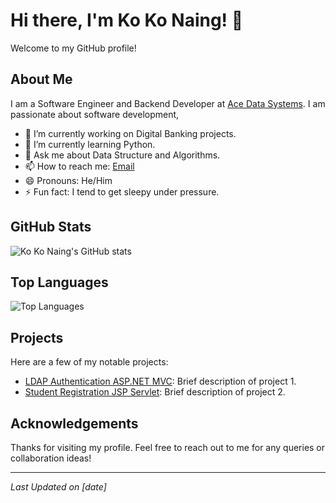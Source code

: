 # Hi there, I'm Ko Ko Naing! 👋

Welcome to my GitHub profile!

## About Me

I am a Software Engineer and Backend Developer at [Ace Data Systems](https://acedatasystems.com/). I am passionate about software development,

- 🔭 I’m currently working on Digital Banking projects.
- 🌱 I’m currently learning Python.
- 💬 Ask me about Data Structure and Algorithms.
- 📫 How to reach me: [Email](mailto:kokonai1827@gmail.com)
- 😄 Pronouns: He/Him
- ⚡ Fun fact: I tend to get sleepy under pressure.

## GitHub Stats

![Ko Ko Naing's GitHub stats](https://github-readme-stats.vercel.app/api?username=kokonaing-dev&show_icons=true&theme=radical)

## Top Languages

![Top Languages](https://github-readme-stats.vercel.app/api/top-langs/?username=kokonaing-dev&layout=compact&theme=radical)

## Projects

Here are a few of my notable projects:

- [LDAP Authentication ASP.NET MVC](https://github.com/kokonaing-dev/LDAP-Authentication-ASP.NET-MVC.git): Brief description of project 1.
- [Student Registration JSP Servlet](https://github.com/kokonaing-dev/student-registration-jsp-servlet.git): Brief description of project 2.

## Acknowledgements

Thanks for visiting my profile. Feel free to reach out to me for any queries or collaboration ideas!

---

*Last Updated on [date]*

